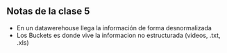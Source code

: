 ## Notas de la clase 5

* En un datawerehouse llega la información de forma desnormalizada 
* Los Buckets es donde vive la informacion no estructurada (videos, .txt, .xls)



